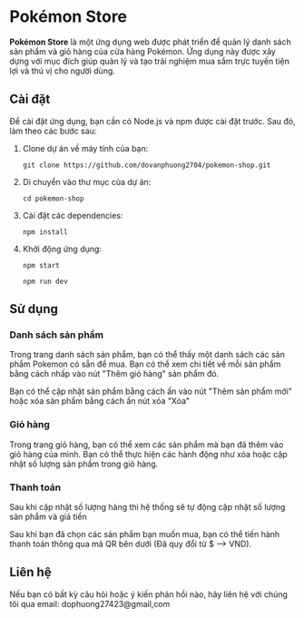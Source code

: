 # Pokémon Store 

**Pokémon Store** là một ứng dụng web được phát triển để quản lý danh sách sản phẩm và giỏ hàng của cửa hàng Pokémon. Ứng dụng này được xây dựng với mục đích giúp quản lý và tạo trải nghiệm mua sắm trực tuyến tiện lợi và thú vị cho người dùng.

## Cài đặt

Để cài đặt ứng dụng, bạn cần có Node.js và npm được cài đặt trước. Sau đó, làm theo các bước sau:

1. Clone dự án về máy tính của bạn:

    ```
    git clone https://github.com/dovanphuong2704/pokemon-shop.git
    ```

2. Di chuyển vào thư mục của dự án:

    ```
    cd pokemon-shop
    ```

3. Cài đặt các dependencies:

    ```
    npm install
    ```

4. Khởi động ứng dụng:

    ```
    npm start

    npm run dev

    ```

## Sử dụng

### Danh sách sản phẩm

Trong trang danh sách sản phẩm, bạn có thể thấy một danh sách các sản phẩm Pokemon có sẵn để mua. Bạn có thể xem chi tiết về mỗi sản phẩm bằng cách nhấp vào nút "Thêm giỏ hàng" sản phẩm đó.

Bạn có thể cập nhật sản phẩm bằng cách ấn vào nút "Thêm sản phẩm mới" hoặc xóa sản phẩm bằng cách ấn nút xóa "Xóa"


### Giỏ hàng

Trong trang giỏ hàng, bạn có thể xem các sản phẩm mà bạn đã thêm vào giỏ hàng của mình. Bạn có thể thực hiện các hành động như xóa hoặc cập nhật số lượng sản phẩm trong giỏ hàng.

### Thanh toán

Sau khi cập nhật số lượng hàng thì hệ thống sẽ tự động cập nhật số lượng sản phẩm và giá tiền

Sau khi bạn đã chọn các sản phẩm bạn muốn mua, bạn có thể tiến hành thanh toán thông qua mã QR bên dưới (Đã quy đổi từ $ --> VND).



## Liên hệ

Nếu bạn có bất kỳ câu hỏi hoặc ý kiến phản hồi nào, hãy liên hệ với chúng tôi qua email: dophuong27423@gmail,com


